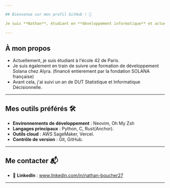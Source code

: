 ```yaml
---

## Bienvenue sur mon profil GitHub ! 👋

Je suis **Nathan**, étudiant en **développement informatique** et actuellement à l’**école 42 de Paris**. Passionné par la programmation et les technologies, je mets en pratique mes compétences en développement logiciel à travers des projets académiques et personnels.

---
```


## À mon propos 

 -  Actuellement, je suis étudiant à l'école 42 de Paris.
 -  Je suis également en train de suivre une formation de développement Solana chez Alyra. (financé entierement par la fondation SOLANA française)
 -  Avant cela, j'ai suivi un an de DUT Statistique et Informatique Décisionnelle.
---

## Mes outils préférés 🛠️

- **Environnements de développement** : Neovim, Oh My Zsh
- **Langages principaux** : Python, C, Rust(Anchor).
- **Outils cloud** : AWS SageMaker, Vercel.
- **Contrôle de version** : Git, GitHub.

---

## Me contacter 📬

- 💼 **LinkedIn** : www.linkedin.com/in/nathan-boucher27

---
